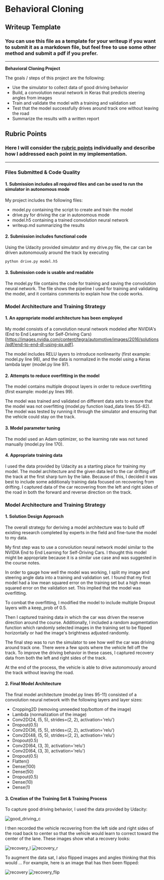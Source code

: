 # **Behavioral Cloning**

## Writeup Template

### You can use this file as a template for your writeup if you want to submit it as a markdown file, but feel free to use some other method and submit a pdf if you prefer.

---

**Behavioral Cloning Project**

The goals / steps of this project are the following:
* Use the simulator to collect data of good driving behavior
* Build, a convolution neural network in Keras that predicts steering angles from images
* Train and validate the model with a training and validation set
* Test that the model successfully drives around track one without leaving the road
* Summarize the results with a written report

## Rubric Points
### Here I will consider the [rubric points](https://review.udacity.com/#!/rubrics/432/view) individually and describe how I addressed each point in my implementation.  

---
### Files Submitted & Code Quality

#### 1. Submission includes all required files and can be used to run the simulator in autonomous mode

My project includes the following files:
* model.py containing the script to create and train the model
* drive.py for driving the car in autonomous mode
* model.h5 containing a trained convolution neural network
* writeup.md summarizing the results

#### 2. Submission includes functional code
Using the Udacity provided simulator and my drive.py file, the car can be driven autonomously around the track by executing
```sh
python drive.py model.h5
```

#### 3. Submission code is usable and readable

The model.py file contains the code for training and saving the convolution neural network. The file shows the pipeline I used for training and validating the model, and it contains comments to explain how the code works.

### Model Architecture and Training Strategy

#### 1. An appropriate model architecture has been employed

My model consists of a convolution neural network modeled after NVIDIA's (End to End Learning for Self-Driving Cars)[https://images.nvidia.com/content/tegra/automotive/images/2016/solutions/pdf/end-to-end-dl-using-px.pdf].

The model includes RELU layers to introduce nonlinearity (first example: model.py line 98), and the data is normalized in the model using a Keras lambda layer (model.py line 97).

#### 2. Attempts to reduce overfitting in the model

The model contains multiple dropout layers in order to reduce overfitting (first example: model.py lines 99).

The model was trained and validated on different data sets to ensure that the model was not overfitting (model.py function load_data lines 55-82). The model was tested by running it through the simulator and ensuring that the vehicle could stay on the track.

#### 3. Model parameter tuning

The model used an Adam optimizer, so the learning rate was not tuned manually (model.py line 170).

#### 4. Appropriate training data

I used the data provided by Udacity as a starting place for training my model. The model architecture and the given data led to the car drifting off the track at the first sharp turn by the lake. Because of this, I decided it was best to include some additionaly training data focused on recovering from drifting. I captured data of the car recovering from the left and right sides of the road in both the forward and reverse direction on the track.

### Model Architecture and Training Strategy

#### 1. Solution Design Approach

The overall strategy for deriving a model architecture was to build off existing research completed by experts in the field and fine-tune the model to my data.

My first step was to use a convolution neural network model similar to the NVIDIA End to End Learning for Self-Driving Cars. I thought this model might be appropriate because it is a similar use case and was suggested in the course notes.

In order to gauge how well the model was working, I split my image and steering angle data into a training and validation set. I found that my first model had a low mean squared error on the training set but a high mean squared error on the validation set. This implied that the model was overfitting.

To combat the overfitting, I modified the model to include multiple Dropout layers with a keep_prob of 0.5.

Then I captured training data in which the car was driven the reserve direction around the course. Additionally, I included a random augmentation function which randomly selected images in the training set to be flipped horizontally or had the image's brightness adjusted randomly.

The final step was to run the simulator to see how well the car was driving around track one. There were a few spots where the vehicle fell off the track. To improve the driving behavior in these cases, I captured recovery data from both the left and right sides of the track.

At the end of the process, the vehicle is able to drive autonomously around the track without leaving the road.

#### 2. Final Model Architecture

The final model architecture (model.py lines 95-11) consisted of a convolution neural network with the following layers and layer sizes:

- Cropping2D (removing unneeded top/bottom of the image)
- Lambda (normalization of the image)
- Conv2D(24, (5, 5), strides=(2, 2), activation='relu')
- Dropout(0.5)
- Conv2D(36, (5, 5), strides=(2, 2), activation='relu')
- Conv2D(48, (5, 5), strides=(2, 2), activation='relu')
- Dropout(0.5)
- Conv2D(64, (3, 3), activation='relu')
- Conv2D(64, (3, 3), activation='relu')
- Dropout(0.5)
- Flatten()
- Dense(100)
- Dense(50)
- Dropout(0.5)
- Dense(10)
- Dense(1)

#### 3. Creation of the Training Set & Training Process

To capture good driving behavior, I used the data provided by Udacity:

![good_driving_c](https://user-images.githubusercontent.com/11286381/50926331-9e068780-1409-11e9-8cbb-61b83dd3c493.jpg)

I then recorded the vehicle recovering from the left side and right sides of the road back to center so that the vehicle would learn to correct toward the center of the lane. These images show what a recovery looks:

![recovery_l](https://user-images.githubusercontent.com/11286381/50926333-9e9f1e00-1409-11e9-85fb-dccb8602d22e.jpg)
![recovery_r](https://user-images.githubusercontent.com/11286381/50926334-9e9f1e00-1409-11e9-9d3e-f7e6a764e1cb.jpg)

To augment the data sat, I also flipped images and angles thinking that this would ... For example, here is an image that has then been flipped:

![recovery](https://user-images.githubusercontent.com/11286381/50926336-9e9f1e00-1409-11e9-91a2-f8996e35ccdd.jpg)
![recovery_flip](https://user-images.githubusercontent.com/11286381/50926332-9e9f1e00-1409-11e9-8252-40803d38b82c.jpg)
